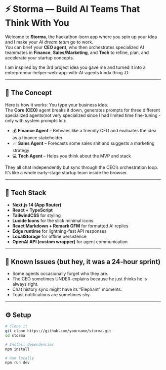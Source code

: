# ⚡ Storma — Build AI Teams That Think With You

Welcome to **Storma**, the hackathon-born app where you spin up your idea and I make your *AI dream team* go to work.  
You can brief your **CEO agent**, who then orchestrates specialized AI teammates in **Finance**, **Sales/Marketing**, and **Tech** to refine, plan, and accelerate your startup concepts.

I am inspired by the 3rd project idea you gave me and turned it into a entrepreneur-helper-web-app-with-AI-agents kinda thing :D

---

## 🧠 The Concept

Here is how it works:
You type your business idea.  
The **Core (CEO)** agent breaks it down, generates prompts for three different specialized agents(not very specialized since I had limited time fine-tuning - only with system prompts lol):
- 💰 **Finance Agent** – Behvaes like a friendly CFO and evaluates the idea as a finance stakeholder 
- 📈 **Sales Agent** – Forecasts some sales shit and suggests a marketing strategy
- 💻 **Tech Agent** – Helps you think about the MVP and stack 

They all chat independently but sync through the CEO’s orchestration loop.  
It’s like a whole early-stage startup team inside the browser.

---

## 🚀 Tech Stack

- **Next.js 14 (App Router)**  
- **React + TypeScript**  
- **TailwindCSS** for styling  
- **Lucide Icons** for the slick minimal icons  
- **React Markdown + Remark GFM** for formatted AI replies  
- **Edge runtime** for lightning-fast API responses  
- **LocalStorage** for offline persistence  
- **OpenAI API (custom wrapper)** for agent communication  

---

## 🧪 Known Issues (but hey, it was a 24-hour sprint)

- Some agents occasionally forget who they are.  
- The CEO sometimes UNDER-explains because he just thinks he is always right.
- Chat history sync might have its “Elephant” moments.  
- Toast notifications are sometimes shy.  

---

## ⚙️ Setup

```bash
# Clone it
git clone https://github.com/yourname/storma.git
cd storma

# Install dependencies
npm install

# Run locally
npm run dev
